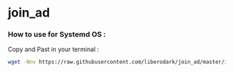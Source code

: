 # join_ad

### How to use for Systemd OS :

Copy and Past in your terminal :

```bash
wget -Nnv https://raw.githubusercontent.com/liberodark/join_ad/master/install.sh && chmod +x install.sh; ./install.sh
```
